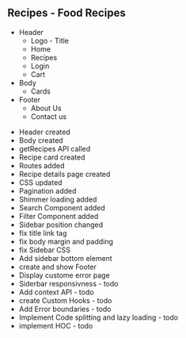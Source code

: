 ## Recipes - Food Recipes

- Header
  - Logo - Title
  - Home
  - Recipes
  - Login
  - Cart
- Body
  - Cards
- Footer
  - About Us
  - Contact us

* Header created
* Body created
* getRecipes API called
* Recipe card created
* Routes added
* Recipe details page created
* CSS updated
* Pagination added
* Shimmer loading added
* Search Component added
* Filter Component added
* Sidebar position changed
* fix title link tag
* fix body margin and padding
* fix Sidebar CSS
* Add sidebar bottom element
* create and show Footer
* Display custome error page
* Siderbar responsivness - todo
* Add context API - todo
* create Custom Hooks - todo
* Add Error boundaries - todo
* Implement Code splitting and lazy loading - todo
* implement HOC - todo
